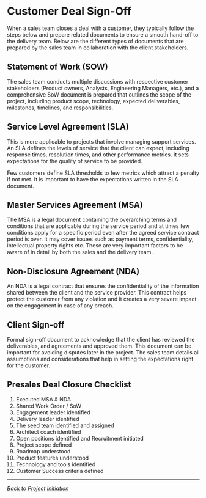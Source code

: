 # Customer Deal Sign-Off

When a sales team closes a deal with a customer, they typically follow the steps below and prepare related documents to ensure a smooth hand-off to the delivery team. Below are the different types of documents that are prepared by the sales team in collaboration with the client stakeholders.

## Statement of Work (SOW)

The sales team conducts multiple discussions with respective customer stakeholders (Product owners, Analysts, Engineering Managers, etc.), and a comprehensive SoW document is prepared that outlines the scope of the project, including product scope, technology, expected deliverables, milestones, timelines, and responsibilities.

## Service Level Agreement (SLA)

This is more applicable to projects that involve managing support services. An SLA defines the levels of service that the client can expect, including response times, resolution times, and other performance metrics. It sets expectations for the quality of service to be provided.

Few customers define SLA thresholds to few metrics which attract a penalty if not met. It is important to have the expectations written in the SLA document.

## Master Services Agreement (MSA)

The MSA is a legal document containing the overarching terms and conditions that are applicable during the service period and at times few conditions apply for a specific period even after the agreed service contract period is over. It may cover issues such as payment terms, confidentiality, intellectual property rights etc. These are very important factors to be aware of in detail by both the sales and the delivery team.

## Non-Disclosure Agreement (NDA)

An NDA is a legal contract that ensures the confidentiality of the information shared between the client and the service provider. This contract helps protect the customer from any violation and it creates a very severe impact on the engagement in case of any breach.

## Client Sign-off

Formal sign-off document to acknowledge that the client has reviewed the deliverables, and agreements and approved them. This document can be important for avoiding disputes later in the project. The sales team details all assumptions and considerations that help in setting the expectations right for the customer.

## Presales Deal Closure Checklist

1. Executed MSA & NDA
2. Shared Work Order / SoW
3. Engagement leader identified
4. Delivery leader identified
5. The seed team identified and assigned
6. Architect coach identified
7. Open positions identified and Recruitment initiated
8. Project scope defined
9. Roadmap understood
10. Product features understood
11. Technology and tools identified
12. Customer Success criteria defined

---

*[Back to Project Initiation](../index.md)*
